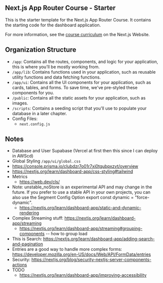 ## Next.js App Router Course - Starter

This is the starter template for the Next.js App Router Course. It contains the starting code for the dashboard application.

For more information, see the [course curriculum](https://nextjs.org/learn) on the Next.js Website.


## Organization Structure

- `/app`: Contains all the routes, components, and logic for your application, this is where you'll be mostly working from.
- `/app/lib`: Contains functions used in your application, such as reusable utility functions and data fetching functions.
- `/app/ui`: Contains all the UI components for your application, such as cards, tables, and forms. To save time, we've pre-styled these components for you.
- `/public`: Contains all the static assets for your application, such as images.
- `/scripts`: Contains a seeding script that you'll use to populate your database in a later chapter.
- Config Files:
  - `next.config.js`

## Notes

- Database and User Supabase (Vercel at first then this since I can deploy in AWScd)
- Global Styling `/app/ui/global.css`
- https://console.prisma.io/clubdzr7o01r7xi0tgubpxzvt/overview
- https://nextjs.org/learn/dashboard-app/css-styling#tailwind
- Metrics
  - https://web.dev/cls/
- Note: unstable_noStore is an experimental API and may change in the future. If you prefer to use a stable API in your own projects, you can also use the Segment Config Option export const dynamic = "force-dynamic".
  -  https://nextjs.org/learn/dashboard-app/static-and-dynamic-rendering
- Complex Streaming stuff: https://nextjs.org/learn/dashboard-app/streaming
  - https://nextjs.org/learn/dashboard-app/streaming#grouping-components -- how to group load
- This is Search: https://nextjs.org/learn/dashboard-app/adding-search-and-pagination
- Entries are a good way to handle more complex forms: https://developer.mozilla.org/en-US/docs/Web/API/FormData/entries
- Security: https://nextjs.org/blog/security-nextjs-server-components-actions
- TODO
  - https://nextjs.org/learn/dashboard-app/improving-accessibility
